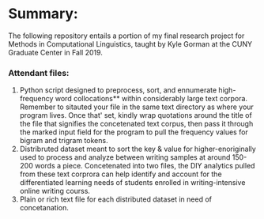 # Summary:

The following repository entails a portion of my final research project for Methods in Computational Linguistics, taught by Kyle Gorman at the CUNY Graduate Center in Fall 2019.

### Attendant files:

1. Python script designed to preprocess, sort, and ennumerate high-frequency word collocations** within considerably large text corpora. Remember to sitauted your file in the same text directory as where your program lives. Once that' set, kindly wrap quotations around the title of the file that signifies the concetenated text corpus, then pass it through the marked input field for the program to pull the frequency values for bigram and trigram tokens.
3. Distribruted dataset meant to sort the key & value for higher-enoriginally used to process and analyze between writing samples at around 150-200 words a piece. Concetenated into two files, the DIY analytics pulled from these text corprora can help identify and account for the differentiated learning needs of students enrolled in writing-intensive online writing courss.
4. Plain or rich text file for each distributed dataset in need of concetanation.
